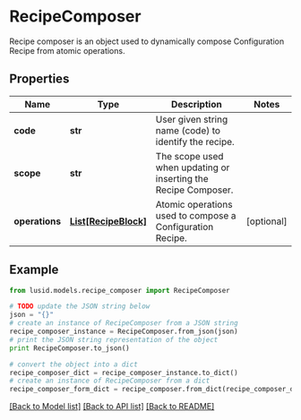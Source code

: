 # RecipeComposer

Recipe composer is an object used to dynamically compose Configuration Recipe from atomic operations.

## Properties
Name | Type | Description | Notes
------------ | ------------- | ------------- | -------------
**code** | **str** | User given string name (code) to identify the recipe. | 
**scope** | **str** | The scope used when updating or inserting the Recipe Composer. | 
**operations** | [**List[RecipeBlock]**](RecipeBlock.md) | Atomic operations used to compose a Configuration Recipe. | [optional] 

## Example

```python
from lusid.models.recipe_composer import RecipeComposer

# TODO update the JSON string below
json = "{}"
# create an instance of RecipeComposer from a JSON string
recipe_composer_instance = RecipeComposer.from_json(json)
# print the JSON string representation of the object
print RecipeComposer.to_json()

# convert the object into a dict
recipe_composer_dict = recipe_composer_instance.to_dict()
# create an instance of RecipeComposer from a dict
recipe_composer_form_dict = recipe_composer.from_dict(recipe_composer_dict)
```
[[Back to Model list]](../README.md#documentation-for-models) [[Back to API list]](../README.md#documentation-for-api-endpoints) [[Back to README]](../README.md)


